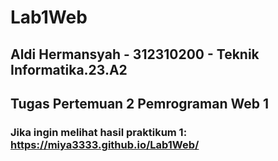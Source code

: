 # Lab1Web
## Aldi Hermansyah - 312310200 - Teknik Informatika.23.A2
## Tugas Pertemuan 2 Pemrograman Web 1
### Jika ingin melihat hasil praktikum 1: https://miya3333.github.io/Lab1Web/
